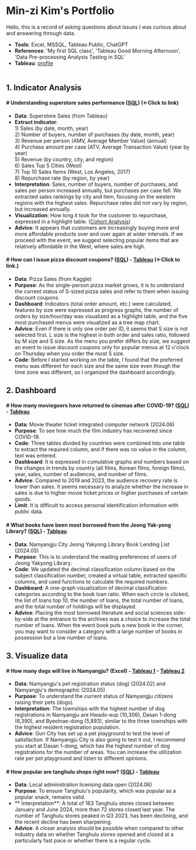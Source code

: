 # **Min-zi Kim's Portfolio**
Hello, this is a record of asking questions about issues I was curious about and answering through data.

- **Tools**: Excel, MSSQL, Tableau Public, ChatGPT
- **References**: 'My first SQL class', 'Tableau Good Morning Afternoon', 'Data Pre-processing Analysis Tasting in SQL' 
- **Tableau**: [profile](https://public.tableau.com/app/profile/mzkim/vizzes)<br><br/>

## **1. Indicator Analysis**
#### **# Understanding superstore sales performance ([SQL](https://github.com/mzkim-ny/portfolio/blob/main/%EC%8A%88%ED%8D%BC%EC%8A%A4%ED%86%A0%EC%96%B4))** (←Click to link)
- **Data**: Superstore Sales (from Tableau)
- **Extract indicator**:<br>
1\) Sales (by date, month, year) <br>
2\) Number of buyers, number of purchases (by date, month, year)<br>
3\) Revenue per person (AMV, Average Member Value) (annual) <br>
4\) Purchase amount per case (ATV, Average Transaction Value) (year by year)<br>
5\) Revenue (by country, city, and region) <br>
6\) Sales Top 5 Cities (West)<br>
7\) Top 10 Sales Items (West, Los Angeles, 2017)<br>
8\) Repurchase rate (by region, by year) <br>
- **Interpretation**: Sales, number of buyers, number of purchases, and sales per person increased annually, but purchases per case fell. We extracted sales rankings by city and item, focusing on the western regions with the highest sales. Repurchase rates did not vary by region, but increased annually.
- **Visualization**: How long it took for the customer to repurchase, expressed in a highlight table. ([Cohort Analysis](https://public.tableau.com/views/240922_/2?:language=ko-KR&:sid=&:redirect=auth&:display_count=n&:origin=viz_share_link)) 
- **Advice**: It appears that customers are increasingly buying more and more affordable products over and over again at wider intervals. If we proceed with the event, we suggest selecting popular items that are relatively affordable in the West, where sales are high.

#### **# How can I issue pizza discount coupons? ([SQL](https://github.com/mzkim-ny/portfolio/blob/main/%ED%94%BC%EC%9E%90%20%EB%8D%B0%EC%9D%B4%ED%84%B0)) - [Tableau](https://public.tableau.com/shared/4FKB8ZMXH?:display_count=n&:origin=viz_share_link)** (←Click to link.)
- **Data**: Pizza Sales (from Kaggle)
- **Purpose**: As the single-person pizza market grows, it is to understand the current status of S-sized pizza sales and refer to them when issuing discount coupons.
- **Dashboard**: Indicators (total order amount, etc.) were calculated, features by size were expressed as progress graphs, the number of orders by size/hour/day was visualized as a highlight table, and the five most purchased menus were visualized as a tree map chart.
- **Advice**: Even if there is only one order per ID, it seems that S size is not selected first. L size is the highest in both order and sales ratio, followed by M size and S size. As the menu you prefer differs by size, we suggest an event to issue discount coupons only for popular menus at 12 o'clock on Thursday when you order the most S size.
- **Code**: Before I started working on the table, I found that the preferred menu was different for each size and the same size even though the time zone was different, so I organized the dashboard accordingly.

## **2. Dashboard**
#### **# How many moviegoers have returned to cinemas after COVID-19? ([SQL](https://github.com/mzkim-ny/portfolio/blob/main/%EC%BD%94%EB%A1%9C%EB%82%9819%EC%9D%B4%ED%9B%84%20%EC%98%81%ED%99%94%EA%B4%80%20%EB%A7%A4%EC%B6%9C%EC%95%A1%20%EB%B0%8F%20%EA%B4%80%EA%B0%9D%EC%88%98%20%EC%B6%94%EC%9D%B4)) - [Tableau](https://public.tableau.com/views/19_17186243860350/2_1?:language=ko-KR&:sid=&:display_count=n&:origin=viz_share_link)**
- **Data**: Movie theater ticket integrated computer network (2024.06)
- **Purpose**: To see how much the film industry has recovered since COVID-19.
- **Code**: Three tables divided by countries were combined into one table to extract the required column, and if there was no value in the column, text was entered.
- **Dashboard**: It is expressed in cumulative graphs and numbers based on the changes in trends by country (all films, Korean films, foreign films), year, sales, number of audiences, and number of films.
- **Advice**: Compared to 2019 and 2023, the audience recovery rate is lower than sales. It seems necessary to analyze whether the increase in sales is due to higher movie ticket prices or higher purchases of certain goods.
- **Limit**: It is difficult to access personal identification information with public data.


#### **# What books have been most borrowed from the Jeong Yak-yong Library? ([SQL](https://github.com/mzkim-ny/portfolio/blob/main/%EC%A0%95%EC%95%BD%EC%9A%A9%EB%8F%84%EC%84%9C%EA%B4%80%EC%97%90%EC%84%9C%EB%8A%94%20%EC%96%B4%EB%96%A4%20%EC%B1%85%EC%9D%B4%20%EB%A7%8E%EC%9D%B4%20%EB%8C%80%EC%B6%9C%EB%90%98%EC%97%88%EC%9D%84%EA%B9%8C%3F)) - [Tableau](https://public.tableau.com/views/_17196652852140/1?:language=ko-KR&:sid=&:display_count=n&:origin=viz_share_link)**
- **Data**: Namyangju City Jeong Yakyong Library Book Lending List (2024.05)
- **Purpose**: This is to understand the reading preferences of users of Jeong Yakyong Library.
- **Code**: We updated the decimal classification column based on the subject classification number, created a virtual table, extracted specific columns, and used functions to calculate the required numbers.
- **Dashboard**: A one-graph visualization of decimal classification categories according to the book loan ratio. When each circle is clicked, the list of loans top 10, the number of loans, the total number of loans, and the total number of holdings will be displayed.
- **Advice**: Placing the most borrowed literature and social sciences side-by-side at the entrance to the archives was a choice to increase the total number of loans. When the event book puts a new book in the corner, you may want to consider a category with a large number of books in possession but a low number of loans.


## **3. Visualize data**
#### **# How many dogs will live in Namyangju? (Excel) - [Tableau 1](https://public.tableau.com/app/profile/mzkim/viz/3_17178536456650/1)&nbsp;- [Tableau 2](https://public.tableau.com/shared/35Z4SXZ2H?:display_count=n&:origin=viz_share_link)**
- **Data**: Namyangju's pet registration status (dog) (2024.02) and Namyangju's demographic (2024.05)
- **Purpose**: To understand the current status of Namyangju citizens raising their pets (dogs).
- **Interpretation**: The townships with the highest number of dog registrations in Namyangju are Hwado-eup (10,306), Dasan 1-dong (6,390), and Byeolnae-dong (5,893), similar to the three townships with the highest resident registration population.
- **Advice**: Guri City has set up a pet playground to test the level of satisfaction. If Namyangju City is also going to test it out, I recommend you start at Dasan 1-dong, which has the highest number of dog registrations for the number of areas. You can increase the utilization rate per pet playground and listen to different opinions.

#### **# How popular are tanghulu shops right now? ([SQL](https://github.com/mzkim-ny/portfolio/blob/main/%ED%83%95%ED%9B%84%EB%A3%A8%EB%A7%A4%EC%9E%A5%20%EA%B0%9C%EC%97%85%20%EB%B0%8F%20%ED%8F%90%EC%97%85%20%EC%88%98)) - [Tableau](https://public.tableau.com/views/2024_06_1/1_1?:language=ko-KR&:sid=&:redirect=auth&:display_count=n&:origin=viz_share_link)**
- **Data**: Local administration licensing data open (2024.06)
- **Purpose**: To ensure Tanghulu's popularity, which was popular as a popular snack, remains valid.
- ** Interpretation**: A total of 163 Tanghulu stores closed between January and June 2024, more than 72 stores closed last year. The number of Tanghulu stores peaked in Q3 2023, has been declining, and the recent decline has been sharpening.
- **Advice**: A closer analysis should be possible when compared to other industry data on whether Tanghulu stores opened and closed at a particularly fast pace or whether there is a regular cycle.
